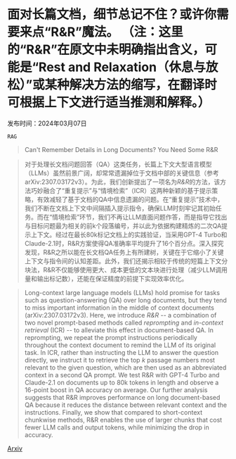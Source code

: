 # 面对长篇文档，细节总记不住？或许你需要来点“R&R”魔法。 （注：这里的“R&R”在原文中未明确指出含义，可能是“Rest and Relaxation（休息与放松）”或某种解决方法的缩写，在翻译时可根据上下文进行适当推测和解释。）

发布时间：2024年03月07日

`RAG`

> Can't Remember Details in Long Documents? You Need Some R&R

> 对于处理长文档问题回答（QA）这类任务，长篇上下文大型语言模型（LLMs）虽然前景广阔，却常常遗漏掉位于文档中部的关键信息（参考arXiv:2307.03172v3）。为此，我们创新提出了一项名为$\textit{R&R}$的方法，该方法巧妙融合了“重复提示”与“情境检索”（ICR）这两种新颖的基于提示策略，有效减轻了基于文档的QA中信息遗漏的问题。在“重复提示”技术中，我们不断在文档上下文中间隔插入提示指令，确保LLM时刻牢记其初始任务。而在“情境检索”环节，我们不再让LLM直面问题作答，而是指导它找出与目标问题最为相关的前k个段落编号，并以此为依据构建精炼的二次QA提示上下文。经过在最长80k标记文档上的实践验证，当采用GPT-4 Turbo和Claude-2.1时，R&R方案使得QA准确率平均提升了16个百分点。深入探究发现，R&R之所以能在长文档QA任务上有所建树，关键在于它缩小了关键上下文与指令间的认知差距。此外，我们还揭示相较于传统的短篇上下文分块法，R&R不仅能够使用更大、成本更低的文本块进行处理（减少LLM调用量和输出标记数），还能在保证精度的前提下实现效率优化。

> Long-context large language models (LLMs) hold promise for tasks such as question-answering (QA) over long documents, but they tend to miss important information in the middle of context documents (arXiv:2307.03172v3). Here, we introduce $\textit{R&R}$ -- a combination of two novel prompt-based methods called $\textit{reprompting}$ and $\textit{in-context retrieval}$ (ICR) -- to alleviate this effect in document-based QA. In reprompting, we repeat the prompt instructions periodically throughout the context document to remind the LLM of its original task. In ICR, rather than instructing the LLM to answer the question directly, we instruct it to retrieve the top $k$ passage numbers most relevant to the given question, which are then used as an abbreviated context in a second QA prompt. We test R&R with GPT-4 Turbo and Claude-2.1 on documents up to 80k tokens in length and observe a 16-point boost in QA accuracy on average. Our further analysis suggests that R&R improves performance on long document-based QA because it reduces the distance between relevant context and the instructions. Finally, we show that compared to short-context chunkwise methods, R&R enables the use of larger chunks that cost fewer LLM calls and output tokens, while minimizing the drop in accuracy.

[Arxiv](https://arxiv.org/abs/2403.05004)